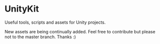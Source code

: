 # UnityKit
Useful tools, scripts and assets for Unity projects.

New assets are being continually added. Feel free to contribute but please not to the master branch. Thanks :)
